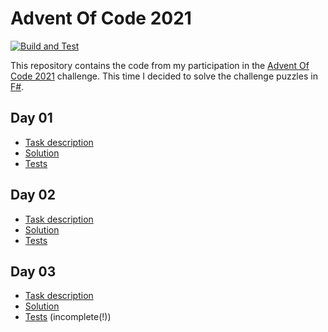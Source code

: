 # Advent Of Code 2021

[![Build and Test](https://github.com/maqiv/AdventOfCode2021/actions/workflows/main.yml/badge.svg)](https://github.com/maqiv/AdventOfCode2021/actions/workflows/main.yml)

This repository contains the code from my participation in the [Advent Of Code 2021](https://adventofcode.com/2021) challenge.
This time I decided to solve the challenge puzzles in [F#](https://fsharp.org/).

## Day 01

* [Task description](https://adventofcode.com/2021/day/1)
* [Solution](./AoC2021.FSharp01/)
* [Tests](./AoC2021.FSharp01.Test/)

## Day 02

* [Task description](https://adventofcode.com/2021/day/2)
* [Solution](./AoC2021.FSharp02/)
* [Tests](./AoC2021.FSharp02.Test/)

## Day 03

* [Task description](https://adventofcode.com/2021/day/3)
* [Solution](./AoC2021.FSharp03/)
* [Tests](./AoC2021.FSharp03.Test/) (incomplete(!))